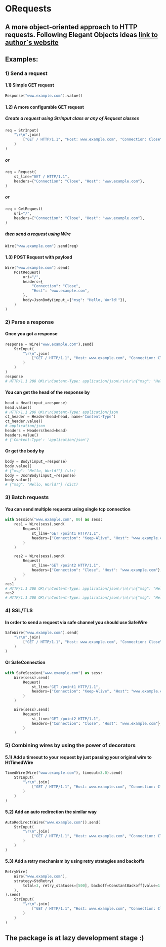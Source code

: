 # ORequests
## A more object-oriented approach to HTTP requests. Following Elegant Objects ideas [link to author`s website](https://www.yegor256.com/)


## Examples:
### 1) Send a request
#### 1.1) Simple GET request
```python
Response("www.example.com").value()
```
#### 1.2) A more configurable GET request
##### Create a request using StrInput class or any of Request classes
```python
req = StrInput(
    "\r\n".join(
        ["GET / HTTP/1.1", "Host: www.example.com", "Connection: Close\r\n\r\n"]
    )
)
```
##### or
```python
req = Request(
    st_line="GET / HTTP/1.1",
    headers={"Connection": "Close", "Host": "www.example.com"},
)
```
##### or
```python
req = GetRequest(
    uri="/",
    headers={"Connection": "Close", "Host": "www.example.com"},
)
```
##### then send a request using Wire
```python
Wire("www.example.com").send(req)
```
#### 1.3) POST Request with payload
```python
Wire("www.example.com").send(
    PostRequest(
        uri="/",
        headers={
            "Connection": "Close",
            "Host": "www.example.com",
        },
        body=JsonBody(input_={"msg": "Hello, World!"}),
    )
)
```
### 2) Parse a response
#### Once you got a response
```python
response = Wire("www.example.com").send(
    StrInput(
        "\r\n".join(
            ["GET / HTTP/1.1", "Host: www.example.com", "Connection: Close\r\n\r\n"]
        )
    )
)
response
# HTTP/1.1 200 OK\r\nContent-Type: application/json\r\n\r\n{"msg": "Hello, World!"}
```
#### You can get the head of the response by
```python
head = Head(input_=response)
head.value()
# HTTP/1.1 200 OK\r\nContent-Type: application/json
ct_header = Header(head=head, name='Content-Type')
ct_header.value()
# application/json
headers = Headers(head=head)
headers.value()
# {'Content-Type': 'application/json'}
```
#### Or get the body by
```python
body = Body(input_=response)
body.value()
# {"msg": "Hello, World!"} (str)
body = JsonBody(input_=response)
body.value()
# {"msg": "Hello, World!"} (dict)
```
### 3) Batch requests
#### You can send multiple requests using single tcp connection
```python
with Session("www.example.com", 80) as sess:
    res1 = Wire(sess).send(
        Request(
            st_line="GET /point1 HTTP/1.1",
            headers={"Connection": "Keep-Alive", "Host": "www.example.com"},
        )
    )

    res2 = Wire(sess).send(
        Request(
            st_line="GET /point2 HTTP/1.1",
            headers={"Connection": "Close", "Host": "www.example.com"},
        )
    )
res1
# HTTP/1.1 200 OK\r\nContent-Type: application/json\r\n\r\n{"msg": "Hello from point1"}
res2
# HTTP/1.1 200 OK\r\nContent-Type: application/json\r\n\r\n{"msg": "Hello from point2"}
```
### 4) SSL/TLS
#### In order to send a request via safe channel you should use SafeWire
```python
SafeWire("www.example.com").send(
    "\r\n".join(
        ["GET / HTTP/1.1", "Host: www.example.com", "Connection: Close\r\n\r\n"]
    )
)
```
#### Or SafeConnection
```python
with SafeSession("www.example.com") as sess:
    Wire(sess).send(
        Request(
            st_line="GET /point1 HTTP/1.1",
            headers={"Connection": "Keep-Alive", "Host": "www.example.com"},
        )
    )

    Wire(sess).send(
        Request(
            st_line="GET /point2 HTTP/1.1",
            headers={"Connection": "Close", "Host": "www.example.com"},
        )
    )
```
### 5) Combining wires by using the power of decorators
#### 5.1) Add a timeout to your request by just passing your original wire to HtTimedWire
```python
TimedWire(Wire("www.example.com"), timeout=3.0).send(
    StrInput(
        "\r\n".join(
            ["GET / HTTP/1.1", "Host: www.example.com", "Connection: Close\r\n\r\n"]
        )
    )
)
```
#### 5.2) Add an auto redirection the similar way
```python
AutoRedirect(Wire("www.example.com")).send(
    StrInput(
        "\r\n".join(
            ["GET / HTTP/1.1", "Host: www.example.com", "Connection: Close\r\n\r\n"]
        )
    )
)
```
#### 5.3) Add a retry mechanism by using retry strategies and backoffs
```python
RetryWire(
    Wire("www.example.com"),
    strategy=StdRetry(
        total=3, retry_statuses=[500], backoff=ConstantBackoff(value=1.0)
    ),
).send(
    StrInput(
        "\r\n".join(
            ["GET / HTTP/1.1", "Host: www.example.com", "Connection: Close\r\n\r\n"]
        )
    )
)
```


## The package is at lazy development stage :)